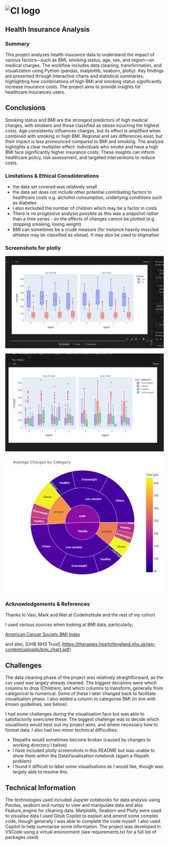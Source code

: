 # ![CI logo](https://codeinstitute.s3.amazonaws.com/fullstack/ci_logo_small.png)

## Health Insurance Analysis

### Summary

This project analyzes health insurance data to understand the impact of various factors—such as BMI, smoking status, age, sex, and region—on medical charges. The workflow includes data cleaning, transformation, and visualization using Python (pandas, matplotlib, seaborn, plotly). Key findings are presented through interactive charts and statistical summaries, highlighting how combinations of high BMI and smoking status significantly increase insurance costs. The project aims to provide insights for healthcare insurances users.


## Conclusions

Smoking status and BMI are the strongest predictors of high medical charges, with smokers and those classified as obese incurring the highest costs.
Age consistently influences charges, but its effect is amplified when combined with smoking or high BMI.
Regional and sex differences exist, but their impact is less pronounced compared to BMI and smoking.
The analysis highlights a clear multiplier effect: individuals who smoke and have a high BMI face significantly higher insurance costs.
These insights can inform healthcare policy, risk assessment, and targeted interventions to reduce costs.


### Limitations & Ethical Consdiderations

* the data set covered was relatively small
* the data set does not include other potential contributing factors to healthcare costs e.g. alchohol consumption, underlying conditions such as diabetes
* I also excluded the number of children which may be a factor in costs
* There is no progessive analysis possible as this was a snapshot rather than a time series - so the effects of changes cannot be plotted (e.g. stopping smoking, losing weight)
* BMI can sometimes be a crude measure (for instance heavily muscled athletes may be classified as obese). It may also be used to stigmatise

### Screenshots for plotly
![Charges by Region and sex showing smoker status](Datasets/Screenshots/plotly1.png)

![Charges by Region and sex showing BMI category](Datasets/Screenshots/plotly2.png)

![sunburst showing factors contributing to health costs](Datasets/Screenshots/sunburst.png)

### Acknowledgements & References

Thanks to Vasi, Mark and Niel at CodeInstitute and the rest of my cohort

I used various sources when looking at BMI data, particularly;

 [American Cancer Society BMI Index](https://www.cancer.org/cancer/risk-prevention/diet-physical-activity/body-weight-and-cancer-risk/body-mass-index-bmi-calculator.html)

 and also,
 [UHB NHS Trust]
(https://therapies.heartofengland.nhs.uk/wp-content/uploads/bmi_chart.pdf)


## Challenges ##

The data cleaning phase of the project was relatively straightforward, as the csv used was largely already cleaned. The biggest decisions were which columns to drop (Children), and which columns to transform, generally from categorical to numerical. Some of these I later changed back to facilitate visualisation phase. I also added a column to categorise BMI (in line with known guidelines, see below).

I had some challenges during the visualisation face but was able to satisfactorily overcome these. The biggest challenge was to decide which visualitions would best suit my project aims, and where necessary how to format data. I also had two minor technical difficulties:

* filepaths would sometimes become broken (caused by changes to working directory I belive)
* I have included plotly screenshots in this README but was unable to show them within the DataVisualisation notebook (again a filepath problem)
* I found it difficult to label some visualisations as I would like, though was largely able to resolve this.

## Technical Information ##

The technologies used included Jupyter notebooks for data analysis using Pandas, seaborn and numpy to view and manipulate data and also Feature_engine for cleaning data.
Matplotlib, Seaborn and Plotly were used to visualise data
I used Gitub Copilot to explain and amend some complex code, though generally I was able to complete the code myself.
I also used Copilot to help summarise some information.
The project was developed in VSCode using a virtual environment (see requirements.txt for a full list of packages used)

